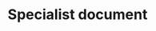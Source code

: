---
layout: frontend-template-documentation
sectionKey: Frontend templates
eleventyNavigation:
  parent: Finder
title: Specialist document
description: Specialist Document finders are used to search for Specialist documents
figmaLink:
howItWorks: The returned results in this finder are exclusively specialist documents. Thus, every document on the page will have the `specialist_document` content schema .
examples:
  0:
    title: "AAIB: Air Accidents Investigation Branch reports"
    link: https://www.gov.uk/aaib-reports
  1:
    title: Competition and Markets Authority cases and projects
    link: https://www.gov.uk/cma-cases
  2:
    title: Countryside Stewardship grant finder
    link: https://www.gov.uk/countryside-stewardship-grants
  3:
    title: International development funding
    link: https://www.gov.uk/international-development-funding
  4:
    title: Research for Development Outputs
    link: https://www.gov.uk/dfid-research-outputs
  5:
    title: European Structural and Investment Funds (ESIF)
    link: https://www.gov.uk/european-structural-investment-funds
  6:
    title: Marine Accident Investigation Branch reports
    link: https://www.gov.uk/maib-reports
  7:
    title: "Alerts, recalls and safety information: drugs and medical devices"
    link: https://www.gov.uk/drug-device-alerts
  8:
    title: Drug Safety Update
    link: https://www.gov.uk/drug-safety-update
  9:
    title: Rail Accident Investigation Branch reports
    link: https://www.gov.uk/raib-reports?report_type%5B%5D=investigation-report
  10:
    title: Service Standard Reports
    link: https://www.gov.uk/service-standard-reports
  11:
    title: Finance and support for your business
    link: https://www.gov.uk/business-finance-support-finder
contentDataLink:
contentSchema:
  title: finder
  link: https://docs.publishing.service.gov.uk/content-schemas/finder.html
contentType:
  title: finder
  link: https://docs.publishing.service.gov.uk/document-types/finder.html
renderingApp: finder frontend
components:
  0:
    componentName: Layout super navigation header
    componentURL: https://components.publishing.service.gov.uk/component-guide/layout_super_navigation_header
    generated: auto
    input:
  1:
    componentName: Contextual breadcrumbs
    componentURL: https://components.publishing.service.gov.uk/component-guide/contextual_breadcrumbs
    generated: auto
    input:
  2:
    componentName: The [Search](https://components.publishing.service.gov.uk/component-guide/search) component is above the filters, which occupies `1/3` of the page
    componentURL: 
    generated: auto
    input:
  3:
    componentName: Heading
    componentURL: https://components.publishing.service.gov.uk/component-guide/heading
    generated: auto
    input:
  4:
    componentName: "[Option select](https://components.publishing.service.gov.uk/component-guide/option_select) appears within the search filter"
    componentURL:
    generated: auto
    input:
  5:
    componentName: "[Select](https://components.publishing.service.gov.uk/component-guide/select) appears within the search filter"
    componentURL:
    generated: auto
    input:
  6:
    componentName: "[Form checkboxes](https://components.publishing.service.gov.uk/component-guide/checkboxes) appears within the search filter"
    componentURL:
    generated: auto
    input:
  7:
    componentName: "[Form hint text](https://components.publishing.service.gov.uk/component-guide/hint) appears within the search filter"
    componentURL:
    generated: auto
    input:
  8:
    componentName: "[Date filter](https://govuk-finder-frontend.herokuapp.com/component-guide/date_filter) appears within the search filter"
    componentURL:
    generated: auto
    input:
  9:
    componentName: All the filters are within the [Expander](https://govuk-finder-frontend.herokuapp.com/component-guide/expander)
    componentURL: 
    generated: auto
    input:
  10:
    componentName: "[Previous and next navigation](https://components.publishing.service.gov.uk/component-guide/previous_and_next_navigation) appears if there is more than 20 returned search results"
    componentURL: 
    generated: auto
    input:
  11:
    componentName: Subscription link
    componentURL: https://components.publishing.service.gov.uk/component-guide/subscription_links
    generated: auto
    input:
  12:
    componentName: Document list
    componentURL: https://components.publishing.service.gov.uk/component-guide/document_list
    generated: auto
    input:
  13:
    componentName: Feedback
    componentURL: https://components.publishing.service.gov.uk/component-guide/feedback
    generated: auto
    input:
  14:
    componentName: Layout footer
    componentURL: https://components.publishing.service.gov.uk/component-guide/layout_footer
    generated: auto
    input:
  15:
    componentName: Page title
    componentURL: https://components.publishing.service.gov.uk/component-guide/title
    generated: auto
    input:
  16:
    componentName: The [Govspeak content](https://components.publishing.service.gov.uk/component-guide/govspeak) is situated above the filter and returned results
    componentURL:
    generated: auto
    input:
  17:
    componentName: Phase banner
    componentURL: https://components.publishing.service.gov.uk/component-guide/phase_banner
    generated: auto
    input:
  18:
    componentName: Metadata block
    componentURL: https://components.publishing.service.gov.uk/component-guide/metadata
    generated: auto
    input:
insights:
  0:
    title:
    link:
    description:
    date:
issues:
  0:
    title:
    link:
issueLink:
---
